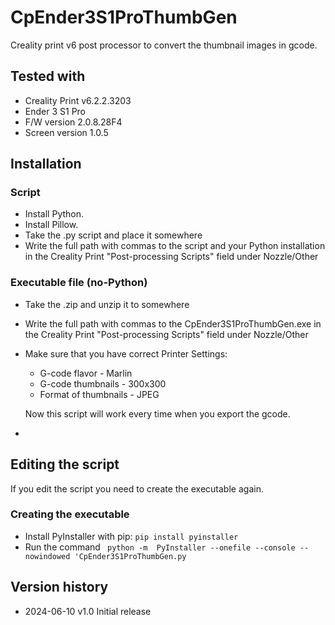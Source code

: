 # CpEnder3S1ProThumbGen
Creality print v6 post processor to convert the thumbnail images in gcode.

## Tested with
- Creality Print v6.2.2.3203
- Ender 3 S1 Pro
 - F/W version 2.0.8.28F4
 - Screen version 1.0.5

## Installation
### Script
- Install Python.
- Install Pillow.
- Take the .py script and place it somewhere
- Write the full path with commas to the script and your Python installation in the Creality Print "Post-processing Scripts" field under Nozzle/Other

### Executable file (no-Python)
- Take the .zip and unzip it to somewhere
- Write the full path with commas to the CpEnder3S1ProThumbGen.exe in the Creality Print "Post-processing Scripts" field under Nozzle/Other


- Make sure that you have correct Printer Settings:
	- G-code flavor - Marlin
	- G-code thumbnails - 300x300
	- Format of thumbnails - JPEG

	Now this script will work every time when you export the gcode.
- 
## Editing the script
If you edit the script you need to create the executable again.

### Creating the executable
- Install PyInstaller with pip: ``` pip install pyinstaller ```
- Run the command ``` python -m  PyInstaller --onefile --console --nowindowed 'CpEnder3S1ProThumbGen.py```

## Version history
- 2024-06-10 v1.0 Initial release